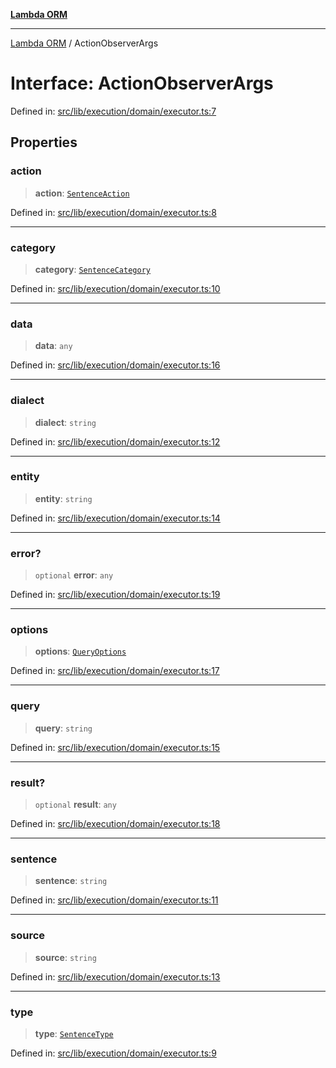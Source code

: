 [**Lambda ORM**](../README.md)

***

[Lambda ORM](../README.md) / ActionObserverArgs

# Interface: ActionObserverArgs

Defined in: [src/lib/execution/domain/executor.ts:7](https://github.com/lambda-orm/wiki/blob/d7eed5bd6f40e7e5946b35121d5564379ef251ff/src/lib/execution/domain/executor.ts#L7)

## Properties

### action

> **action**: [`SentenceAction`](../enumerations/SentenceAction.md)

Defined in: [src/lib/execution/domain/executor.ts:8](https://github.com/lambda-orm/wiki/blob/d7eed5bd6f40e7e5946b35121d5564379ef251ff/src/lib/execution/domain/executor.ts#L8)

***

### category

> **category**: [`SentenceCategory`](../enumerations/SentenceCategory.md)

Defined in: [src/lib/execution/domain/executor.ts:10](https://github.com/lambda-orm/wiki/blob/d7eed5bd6f40e7e5946b35121d5564379ef251ff/src/lib/execution/domain/executor.ts#L10)

***

### data

> **data**: `any`

Defined in: [src/lib/execution/domain/executor.ts:16](https://github.com/lambda-orm/wiki/blob/d7eed5bd6f40e7e5946b35121d5564379ef251ff/src/lib/execution/domain/executor.ts#L16)

***

### dialect

> **dialect**: `string`

Defined in: [src/lib/execution/domain/executor.ts:12](https://github.com/lambda-orm/wiki/blob/d7eed5bd6f40e7e5946b35121d5564379ef251ff/src/lib/execution/domain/executor.ts#L12)

***

### entity

> **entity**: `string`

Defined in: [src/lib/execution/domain/executor.ts:14](https://github.com/lambda-orm/wiki/blob/d7eed5bd6f40e7e5946b35121d5564379ef251ff/src/lib/execution/domain/executor.ts#L14)

***

### error?

> `optional` **error**: `any`

Defined in: [src/lib/execution/domain/executor.ts:19](https://github.com/lambda-orm/wiki/blob/d7eed5bd6f40e7e5946b35121d5564379ef251ff/src/lib/execution/domain/executor.ts#L19)

***

### options

> **options**: [`QueryOptions`](QueryOptions.md)

Defined in: [src/lib/execution/domain/executor.ts:17](https://github.com/lambda-orm/wiki/blob/d7eed5bd6f40e7e5946b35121d5564379ef251ff/src/lib/execution/domain/executor.ts#L17)

***

### query

> **query**: `string`

Defined in: [src/lib/execution/domain/executor.ts:15](https://github.com/lambda-orm/wiki/blob/d7eed5bd6f40e7e5946b35121d5564379ef251ff/src/lib/execution/domain/executor.ts#L15)

***

### result?

> `optional` **result**: `any`

Defined in: [src/lib/execution/domain/executor.ts:18](https://github.com/lambda-orm/wiki/blob/d7eed5bd6f40e7e5946b35121d5564379ef251ff/src/lib/execution/domain/executor.ts#L18)

***

### sentence

> **sentence**: `string`

Defined in: [src/lib/execution/domain/executor.ts:11](https://github.com/lambda-orm/wiki/blob/d7eed5bd6f40e7e5946b35121d5564379ef251ff/src/lib/execution/domain/executor.ts#L11)

***

### source

> **source**: `string`

Defined in: [src/lib/execution/domain/executor.ts:13](https://github.com/lambda-orm/wiki/blob/d7eed5bd6f40e7e5946b35121d5564379ef251ff/src/lib/execution/domain/executor.ts#L13)

***

### type

> **type**: [`SentenceType`](../enumerations/SentenceType.md)

Defined in: [src/lib/execution/domain/executor.ts:9](https://github.com/lambda-orm/wiki/blob/d7eed5bd6f40e7e5946b35121d5564379ef251ff/src/lib/execution/domain/executor.ts#L9)
